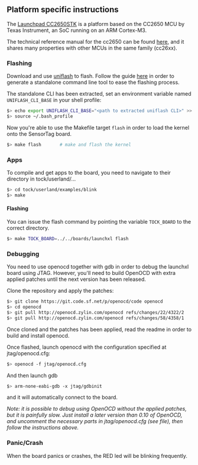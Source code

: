 ## Platform specific instructions
The [Launchpad CC2650STK](http://www.ti.com/tool/launchxl-cc2650) is a platform based on the CC2650 MCU by 
Texas Instrument, an SoC running on an ARM Cortex-M3. 

The technical reference manual for the cc2650 can be found 
[here](http://www.ti.com/lit/ug/swcu117h/swcu117h.pdf),
and it shares many properties with other MCUs in the same family (cc26xx).

### Flashing
Download and use [uniflash](http://processors.wiki.ti.com/index.php/Category:CCS_UniFlash) to flash. Follow the guide
[here](http://processors.wiki.ti.com/index.php/UniFlash_v4_Quick_Guide#Standalone_Command_line_tool) in order to generate
a standalone command line tool to ease the flashing process.

The standalone CLI has been extracted, set an environment variable named `UNIFLASH_CLI_BASE` in your shell profile:

```bash
$> echo export UNIFLASH_CLI_BASE="<path to extracted uniflash CLI>" >> ~/.bash_profile
$> source ~/.bash_profile
```

Now you're able to use the Makefile target `flash` in order to load the kernel onto the SensorTag board.

```bash
$> make flash       # make and flash the kernel
```

### Apps
To compile and get apps to the board, you need to navigate to their directory in tock/userland/...

```bash
$> cd tock/userland/examples/blink
$> make
```

#### Flashing
You can issue the flash command by pointing the variable `TOCK_BOARD` to the correct
directory.

```bash
$> make TOCK_BOARD=../../boards/launchxl flash 
```

### Debugging
You need to use openocd together with gdb in order to debug the launchxl board using JTAG. However, you'll need to build OpenOCD with extra applied patches until the next version has been released. 

Clone the repository and apply the patches:

```bash
$> git clone https://git.code.sf.net/p/openocd/code openocd 
$> cd openocd
$> git pull http://openocd.zylin.com/openocd refs/changes/22/4322/2 
$> git pull http://openocd.zylin.com/openocd refs/changes/58/4358/1
```

Once cloned and the patches has been applied, read the readme in order to build and install openocd.

Once flashed, launch openocd with the configuration specified at jtag/openocd.cfg:

```bash
$> openocd -f jtag/openocd.cfg
```

And then launch gdb

```bash
$> arm-none-eabi-gdb -x jtag/gdbinit
```

and it will automatically connect to the board.

*Note: it is possible to debug using OpenOCD without the applied patches, but it is painfully slow.
Just install a later version than 0.10 of OpenOCD, and uncomment the necessary parts in jtag/openocd.cfg (see file), then
follow the instructions above.*

### Panic/Crash
When the board panics or crashes, the RED led will be blinking frequently.